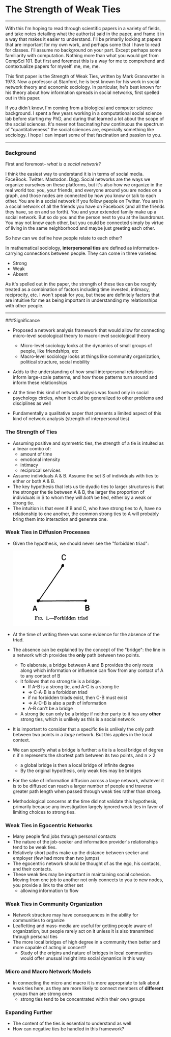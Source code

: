 # The Strength of Weak Ties
---
With this I'm hoping to read through scientific papers in a variety of fields, and take notes detailing what the author(s) said in the paper, and frame it in a way that makes it easier to understand. I'll be primarily looking at papers that are important for my own work, and perhaps some that I have to read for classes. I'll assume no background on your part. Except perhaps some familiarity with computation. Nothing more than what you would get from CompSci 101. But first and foremost this is a way for me to comprehend and contextualize papers for myself. me, me, me. 

This first paper is the Strength of Weak Ties, written by Mark Granovetter in 1973. Now a professor at Stanford, he is best known for his work in social network theory and economic sociology. In particular, he's best known for his theory about how information spreads in social networks, first spelled out in this paper.

If you didn't know, I'm coming from a biological and computer science background. I spent a few years working in a computational social science lab before starting my PhD, and during that learned a lot about the scope of the social sciences. It's never not fascinating how continuous the spectrum of "quantitativeness" the social sciences are, especially something like sociology. I hope I can impart some of that fascination and passion to you. 

---
### Background

First and foremost– *what is a social network?* 

I think the easiest way to understand it is in terms of social media. FaceBook. Twitter. Mastodon. Digg.  Social networks are the ways we organize ourselves on these platforms, but it's also how we organize in the real world too: you, your friends, and everyone around you are nodes on a graph, and those nodes are connected by how you know or talk to each other. You are in a social network if you follow people on Twitter. You are in a social network of all the friends you have on Facebook (and all the friends they have, so on and so forth). You and your extended family make up a social network. But so do you and the person next to you at the laundromat. You may not know each other, but you could be connected simply by virtue of living in the same neighborhood and maybe just greeting each other.

So how can we define how people relate to each other? 

In mathematical sociology, **interpersonal ties** are defined as information-carrying connections between people. They can come in three varieties:

* Strong
* Weak
* Absent

As it's spelled out in the paper, the strength of these ties can be roughly treated as a combination of factors including time invested, intimacy, reciprocity, etc. I won't speak for you, but these are definitely factors that are intuitive for me as being important in understanding my relationships with other people. 

---
###Significance
* Proposed a network analysis framework that would allow for connecting micro-level sociological theory to macro-level sociological theory 
    * Micro-level sociology looks at the dynamics of small groups of people, like friendships, etc
    * Macro-level sociology looks at things like community organization, political structure, social mobility
* Adds to the understanding of how small interpersonal relationships inform large-scale patterns, and how those patterns turn around and inform these relationships
* At the time this kind of network analysis was found only in social psychology circles, when it could be generalized to other problems and disciplines as well

* Fundamentally a qualitative paper that presents a limited aspect of this kind of network analysis (strength of interpersonal ties)

### The Strength of Ties
* Assuming positive and symmetric ties, the strength of a tie is intuited as a linear combo of:
    * amount of time
    * emotional intensity
    * intimacy
    * reciprocal services
* Assume individuals A & B. Assume the set S of individuals with ties to either or both A & B. 
* The key hypothesis that lets us tie dyadic ties to larger structures is that the stronger the tie between A & B, the larger the proportion of individuals in S to whom they will *both* be tied, either by a weak or strong tie. 
* The intuition is that even if B and C, who have strong ties to A, have no relationship to one another, the common strong ties to A will probably bring them into interaction and generate one.

### Weak Ties in Diffusion Processes

* Given the hypothesis, we should never see the "forbidden triad":

    ![](./Forbidden_Triad.png)
    
* At the time of writing there was some evidence for the absence of the triad. 
* The absence can be explained by the concept of the "bridge": the line in a network which provides the **only** path between two points. 
    * To elaborate, a bridge between A and B provides the only route along which information or influence can flow from any contact of A to any contact of B
    * It follows that no strong tie is a bridge.
        * If A-B is a strong tie, and A-C is a strong tie
        * => C-A-B is a forbidden triad
        * if no forbidden triads exist, then C-B must exist
        * => A-C-B is also a path of information
        * A-B can't be a bridge
    * A strong tie can only be a bridge if neither party to it has any **other** strong ties, which is unlikely as this is a social network
* It is important to consider that a specific tie is unlikely the only path between two points in a *large* network. But this applies in the local context.
* We can specify what a bridge is further: a tie is a local bridge of degree n if n represents the shortest path between its two points, and n > 2
  * a global bridge is then a local bridge of infinite degree
  * By the original hypothesis, only weak ties may be bridges
* For the sake of information diffusion across a large network, whatever it is to be diffused can reach a larger number of people and traverse greater path length when passed through weak ties rather than strong. 
* Methodological concerns at the time did not validate this hypothesis, primarily because any investigation largely ignored weak ties in favor of limiting choices to strong ties. 

### Weak Ties in Egocentric Networks
* Many people find jobs through personal contacts
* The nature of the job-seeker and information provider's relationships tend to be weak ties.
* Relatively short paths make up the distance between seeker and employer (few had more than two jumps)
* The egocentric network should be thought of as the ego, his contacts, and their contacts.
* These weak ties may be important in maintaining social cohesion. Moving from one job to another not only connects to you to new nodes, you provide a link to the other set
  * allowing information to flow 
### Weak Ties in Community Organization
* Network structure may have consequences in the ability for communities to organize
* Leafletting and mass-media are useful for getting people aware of organization, but people rarely act on it unless it is also transmitted through personal ties
* The more local bridges of high degree in a community then better and more capable of acting in concert?
   * Study of the origins and nature of bridges in local communities would offer unusual insight into social dynamics in this way

### Micro and Macro Network Models
* In connecting the micro and macro it is more appropriate to talk about weak ties here, as they are more likely to connect members of **different** groups than are strong ones
   * strong ties tend to be concentrated within their own groups

### Expanding Further
* The content of the ties is essential to understand as well
* How can negative ties be handled in this framework?